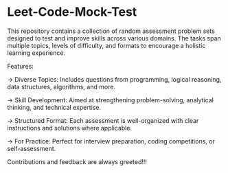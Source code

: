 # Leet-Code-Mock-Test


This repository contains a collection of random assessment problem sets designed to test and improve skills across various domains. The tasks span multiple topics, levels of difficulty, and formats to encourage a holistic learning experience.

Features:

-> Diverse Topics: Includes questions from programming, logical reasoning, data structures, algorithms, and more.

-> Skill Development: Aimed at strengthening problem-solving, analytical thinking, and technical expertise.

-> Structured Format: Each assessment is well-organized with clear instructions and solutions where applicable.

-> For Practice: Perfect for interview preparation, coding competitions, or self-assessment.


Contributions and feedback are always greeted!!!
